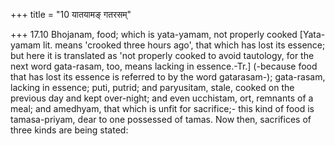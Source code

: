 +++
title = "10 यातयामङ् गतरसम्"

+++
17.10 Bhojanam, food; which is yata-yamam, not properly cooked
\[Yata-yamam lit. means 'crooked three hours ago', that which has lost
its essence; but here it is translated as 'not properly cooked to avoid
tautology, for the next word gata-rasam, too, means lacking in
essence.-Tr.\] (-because food that has lost its essence is referred to
by the word gatarasam-); gata-rasam, lacking in essence; puti, putrid;
and paryusitam, stale, cooked on the previous day and kept over-night;
and even ucchistam, ort, remnants of a meal; and amedhyam, that which is
unfit for sacrifice;- this kind of food is tamasa-priyam, dear to one
possessed of tamas. Now then, sacrifices of three kinds are being
stated:
